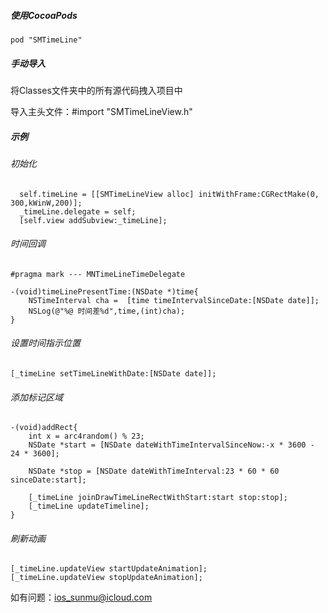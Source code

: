 
##### 使用CocoaPods

```
pod "SMTimeLine"
```

##### 手动导入

将Classes文件夹中的所有源代码拽入项目中

导入主头文件：#import "SMTimeLineView.h"

##### 示例

###### 初始化

```
  self.timeLine = [[SMTimeLineView alloc] initWithFrame:CGRectMake(0, 300,kWinW,200)];
  _timeLine.delegate = self;
  [self.view addSubview:_timeLine];
``` 

###### 时间回调

```
#pragma mark --- MNTimeLineTimeDelegate

-(void)timeLinePresentTime:(NSDate *)time{
    NSTimeInterval cha =  [time timeIntervalSinceDate:[NSDate date]];
    NSLog(@"%@ 时间差%d",time,(int)cha);
}
```   

###### 设置时间指示位置

```
[_timeLine setTimeLineWithDate:[NSDate date]];
```

###### 添加标记区域

```
-(void)addRect{
    int x = arc4random() % 23;
    NSDate *start = [NSDate dateWithTimeIntervalSinceNow:-x * 3600 - 24 * 3600];
    
    NSDate *stop = [NSDate dateWithTimeInterval:23 * 60 * 60 sinceDate:start];
    
    [_timeLine joinDrawTimeLineRectWithStart:start stop:stop];
    [_timeLine updateTimeline];
}
```

###### 刷新动画

```
[_timeLine.updateView startUpdateAnimation];
[_timeLine.updateView stopUpdateAnimation];
```

如有问题：ios_sunmu@icloud.com
